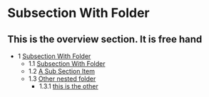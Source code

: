 # Subsection With Folder
This is the overview section. 
It is free hand
--------------
- 1 [Subsection With Folder](https://github.com/mwayi/bookworm/blob/master/project/pub/01-Subsection-With-Folder/Overview.md) 
    - 1.1 [Subsection With Folder](https://github.com/mwayi/bookworm/blob/master/project/pub/01-Subsection-With-Folder/1.Subsection-With-Folder.md) 
    - 1.2 [A Sub Section Item](https://github.com/mwayi/bookworm/blob/master/project/pub/01-Subsection-With-Folder/A-Sub-Section-Item.md) 
    - 1.3 [Other nested folder](https://github.com/mwayi/bookworm/blob/master/project/pub/01-Subsection-With-Folder/Other-nested-folder/Overview.md) 
        - 1.3.1 [this is the other](https://github.com/mwayi/bookworm/blob/master/project/pub/01-Subsection-With-Folder/Other-nested-folder/this-is-the-other.md) 
